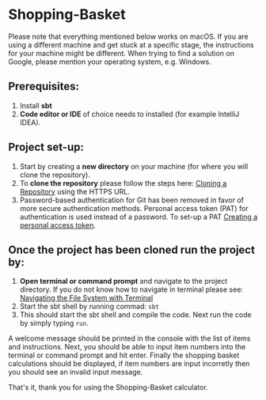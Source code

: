 # Shopping-Basket
Please note that everything mentioned below works on macOS. If you are using a different machine and get stuck at a specific stage, the instructions for your machine might be different. When trying to find a solution on Google, please mention your operating system, e.g. Windows.

## Prerequisites: 
1) Install **sbt**
2) **Code editor or IDE** of choice needs to installed (for example IntelliJ IDEA). 

## Project set-up:
1) Start by creating a **new directory** on your machine (for where you will clone the repository).
2) To **clone the repository** please follow the steps here: [Cloning a Repository](https://docs.github.com/en/repositories/creating-and-managing-repositories/cloning-a-repository) using the HTTPS URL. 
3) Password-based authentication for Git has been removed in favor of more secure authentication methods. Personal access token (PAT) for authentication is used instead of a password. To set-up a PAT [Creating a personal access token](https://docs.github.com/en/authentication/keeping-your-account-and-data-secure/creating-a-personal-access-token).

## Once the project has been cloned run the project by:
1) **Open terminal or command prompt** and navigate to the project directory. If you do not know how to navigate in terminal please see: [Navigating the File System with Terminal](https://gomakethings.com/navigating-the-file-system-with-terminal/#:~:text=Type%20the%20cd%20command%2C%20followed,you%20want%20to%20navigate%20to.&text=Paths%20are%20relative%20to%20the,the%20currently%20logged%20in%20user)
2) Start the sbt shell by running commad: `sbt`
3) This should start the sbt shell and compile the code. Next run the code by simply typing `run`.

A welcome message should be printed in the console with the list of items and instructions. 
Next, you should be able to input item numbers into the terminal or command prompt and hit enter.
Finally the shopping basket calculations should be displayed, if item numbers are input incorretly then you should see an invalid input message. 

That's it, thank you for using the Shopping-Basket calculator.
